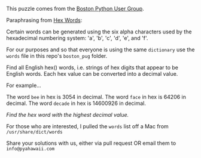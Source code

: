 This puzzle comes from the [Boston Python User Group](http://puzzles.bostonpython.com/).

Paraphrasing from [Hex Words](http://puzzles.bostonpython.com/hexwords.html):

Certain words can be generated using the six alpha characters used by the hexadecimal numbering system: 'a', 'b', 'c', 'd', 'e', and 'f'.

For our purposes and so that everyone is using the same `dictionary` use the `words` file in this repo's `boston_pug` folder.

Find all English hex() words, i.e. strings of hex digits that appear to be English words. Each hex value can be converted into a decimal value.

For example...

The word `bee` in hex is 3054 in decimal.
The word `face` in hex is 64206 in decimal.
The word `decade` in hex is 14600926 in decimal.

*Find the hex word with the highest decimal value.*

For those who are interested, I pulled the `words` list off a Mac from `/usr/share/dict/words` 

Share your solutions with us, either via pull request OR email them to `info@pyahawaii.com`
